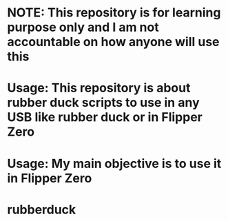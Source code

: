 # NOTE: This repository is for learning purpose only and I am not accountable on how anyone will use this
# Usage: This repository is about rubber duck scripts to use in any USB like rubber duck or in Flipper Zero
# Usage: My main objective is to use it in Flipper Zero
# rubberduck
